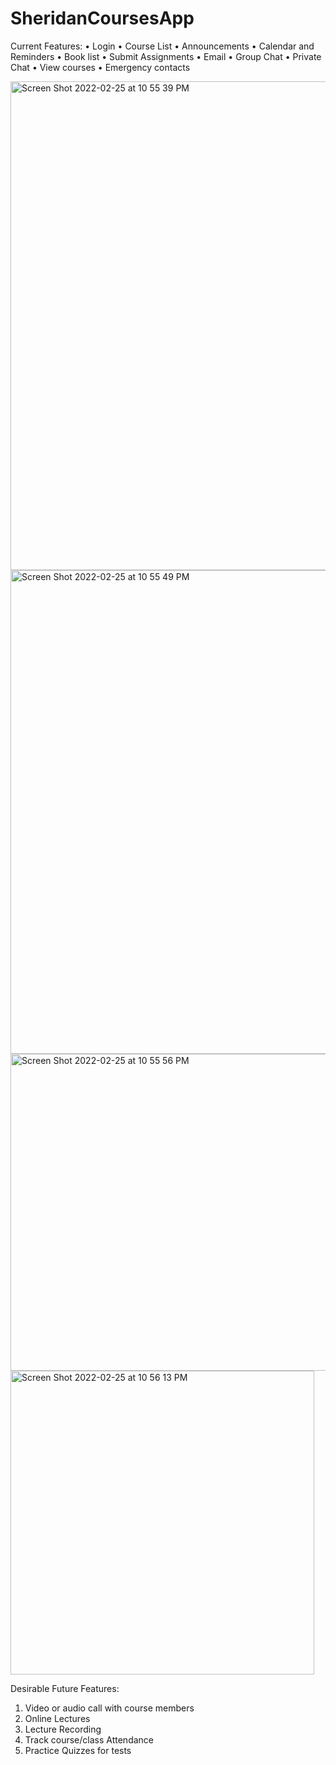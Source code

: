 # SheridanCoursesApp
Current Features:
•	Login
•	Course List
•	Announcements
•	Calendar and Reminders
•	Book list
•	Submit Assignments
•	Email
•	Group Chat
•	Private Chat
•	View courses
•	Emergency contacts


<img width="782" alt="Screen Shot 2022-02-25 at 10 55 39 PM" src="https://user-images.githubusercontent.com/74334552/155828179-89db93e6-acaa-4430-b454-7e4b57063a03.png">
<img width="774" alt="Screen Shot 2022-02-25 at 10 55 49 PM" src="https://user-images.githubusercontent.com/74334552/155828228-bf1db04d-c6f1-4c06-b74d-6800892d0576.png">

<img width="507" alt="Screen Shot 2022-02-25 at 10 55 56 PM" src="https://user-images.githubusercontent.com/74334552/155828278-40c3b462-a8f5-46fc-a6bd-b4c04a57310c.png">
<img width="486" alt="Screen Shot 2022-02-25 at 10 56 13 PM" src="https://user-images.githubusercontent.com/74334552/155828294-9ee93276-29f7-4313-9ef3-a66895b9bfe7.png">

Desirable Future Features:
1. Video or audio call with course members
2. Online Lectures
3. Lecture Recording
4. Track course/class Attendance
5. Practice Quizzes for tests
